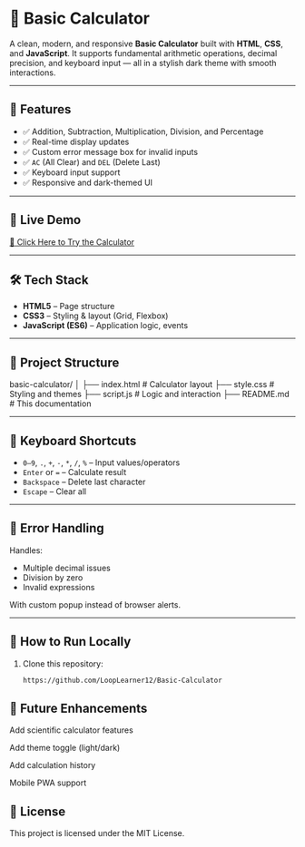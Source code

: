 # 🔢 Basic Calculator

A clean, modern, and responsive **Basic Calculator** built with **HTML**, **CSS**, and **JavaScript**. It supports fundamental arithmetic operations, decimal precision, and keyboard input — all in a stylish dark theme with smooth interactions.

---

## 🌟 Features

- ✅ Addition, Subtraction, Multiplication, Division, and Percentage
- ✅ Real-time display updates
- ✅ Custom error message box for invalid inputs
- ✅ `AC` (All Clear) and `DEL` (Delete Last)
- ✅ Keyboard input support
- ✅ Responsive and dark-themed UI

---

## 🔗 Live Demo

[🔗 Click Here to Try the Calculator](https://looplearner12.github.io/Basic-Calculator/)

---

## 🛠️ Tech Stack

- **HTML5** – Page structure
- **CSS3** – Styling & layout (Grid, Flexbox)
- **JavaScript (ES6)** – Application logic, events

---

## 📁 Project Structure
basic-calculator/
│
├── index.html # Calculator layout
├── style.css # Styling and themes
├── script.js # Logic and interaction
├── README.md # This documentation

---

## 🧠 Keyboard Shortcuts

- `0–9`, `.`, `+`, `-`, `*`, `/`, `%` – Input values/operators
- `Enter` or `=` – Calculate result
- `Backspace` – Delete last character
- `Escape` – Clear all

---

## 🧪 Error Handling

Handles:
- Multiple decimal issues
- Division by zero
- Invalid expressions

With custom popup instead of browser alerts.

---

## 🚀 How to Run Locally

1. Clone this repository:
   ```bash
   https://github.com/LoopLearner12/Basic-Calculator
   
## 📌 Future Enhancements
 
 Add scientific calculator features

 Add theme toggle (light/dark)

 Add calculation history

 Mobile PWA support

## 📄 License
This project is licensed under the MIT License.





